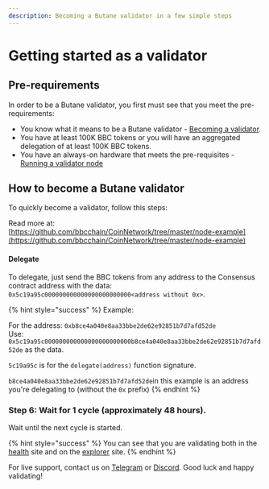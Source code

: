 ```yaml
---
description: Becoming a Butane validator in a few simple steps
---
```


# Getting started as a validator

## Pre-requirements

In order to be a Butane validator, you first must see that you meet the pre-requirements:

* You know what it means to be a Butane validator - [Becoming a validator](how-to-become-a-validator.md#what-it-means-to-be-a-validator).
* You have at least 100K BBC tokens or you will have an aggregated delegation of at least 100K BBC tokens.
* You have an always-on hardware that meets the pre-requisites - [Running a validator node](run-your-own-validator.md#pre-requisites)

## How to become a Butane validator

To quickly become a validator, follow this steps:

Read more at: [https://github.com/bbcchain/CoinNetwork/tree/master/node-example](https://github.com/bbcchain/CoinNetwork/tree/master/node-example)

#### Delegate

To delegate, just send the BBC tokens from any address to the Consensus contract address with the data: `0x5c19a95c000000000000000000000000<address without 0x>`.

{% hint style="success" %}
Example:

For the address: `0xb8ce4a040e8aa33bbe2de62e92851b7d7afd52de`  
Use: `0x5c19a95c000000000000000000000000b8ce4a040e8aa33bbe2de62e92851b7d7afd52de` as the data.

`5c19a95c` is for the `delegate(address)` function signature.

`b8ce4a040e8aa33bbe2de62e92851b7d7afd52de`in this example is an address you're delegating to \(without the `0x` prefix\)
{% endhint %}

### Step 6: Wait for 1 cycle \(approximately 48 hours\).

Wait until the next cycle is started.

{% hint style="success" %}
You can see that you are validating both in the [health](https://status.bbcscan.io/) site and on the [explorer](https://bbcscan.io) site.
{% endhint %}

For live support, contact us on [Telegram](https://t.me/) or [Discord](https://discord.gg/). Good luck and happy validating!

